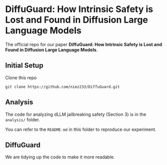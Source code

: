 # DiffuGuard: How Intrinsic Safety is Lost and Found in Diffusion Large Language Models

The official repo for our paper **DiffuGuard: How Intrinsic Safety is Lost and Found in Diffusion Large Language Models**.

## Initial Setup

Clone this repo

```shell
git clone https://github.com/niez233/DiffuGuard.git
```

## Analysis

The code for analyzing dLLM jailbreaking safety (Section 3) is in the `analysis/` folder.

You can refer to the `README.md` in this folder to reproduce our experiment.

## DiffuGuard

We are tidying up the code to make it more readable.